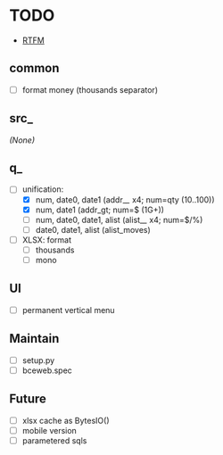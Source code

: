 # TODO

- [RTFM](https://jinja.palletsprojects.com/en/3.0.x/templates/)

## common
- [ ] format money (thousands separator)

## src_
*(None)*

## q_
- [ ] unification:
  - [x] num, date0, date1 (addr_*_* x4; num=qty (10..100))
  - [x] num, date1 (addr_gt; num=$ (1G+))
  - [ ] num, date0, date1, alist (alist_*_* x4; num=$/%)
  - [ ] date0, date1, alist (alist_moves)
- [ ] XLSX: format
  - [ ] thousands
  - [ ] mono

## UI
- [ ] permanent vertical menu

## Maintain
- [ ] setup.py
- [ ] bceweb.spec

## Future
- [ ] xlsx cache as BytesIO()
- [ ] mobile version
- [ ] parametered sqls
